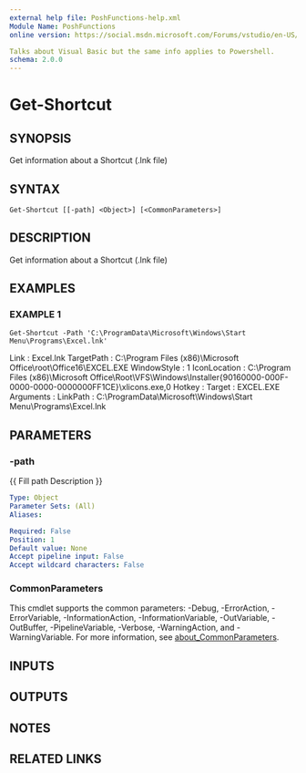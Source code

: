 ```yaml
---
external help file: PoshFunctions-help.xml
Module Name: PoshFunctions
online version: https://social.msdn.microsoft.com/Forums/vstudio/en-US/0221d962-26e6-4a7e-be7a-72cd669a0dfc/why-systemmathround0251-2?forum=vbgeneral

Talks about Visual Basic but the same info applies to Powershell.
schema: 2.0.0
---
```


# Get-Shortcut

## SYNOPSIS
Get information about a Shortcut (.lnk file)

## SYNTAX

```
Get-Shortcut [[-path] <Object>] [<CommonParameters>]
```

## DESCRIPTION
Get information about a Shortcut (.lnk file)

## EXAMPLES

### EXAMPLE 1
```
Get-Shortcut -Path 'C:\ProgramData\Microsoft\Windows\Start Menu\Programs\Excel.lnk'
```

Link         : Excel.lnk
TargetPath   : C:\Program Files (x86)\Microsoft Office\root\Office16\EXCEL.EXE
WindowStyle  : 1
IconLocation : C:\Program Files (x86)\Microsoft
            Office\Root\VFS\Windows\Installer\{90160000-000F-0000-0000-0000000FF1CE}\xlicons.exe,0
Hotkey       :
Target       : EXCEL.EXE
Arguments    :
LinkPath     : C:\ProgramData\Microsoft\Windows\Start Menu\Programs\Excel.lnk

## PARAMETERS

### -path
{{ Fill path Description }}

```yaml
Type: Object
Parameter Sets: (All)
Aliases:

Required: False
Position: 1
Default value: None
Accept pipeline input: False
Accept wildcard characters: False
```

### CommonParameters
This cmdlet supports the common parameters: -Debug, -ErrorAction, -ErrorVariable, -InformationAction, -InformationVariable, -OutVariable, -OutBuffer, -PipelineVariable, -Verbose, -WarningAction, and -WarningVariable. For more information, see [about_CommonParameters](http://go.microsoft.com/fwlink/?LinkID=113216).

## INPUTS

## OUTPUTS

## NOTES

## RELATED LINKS
